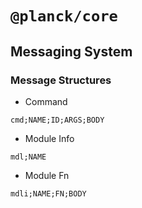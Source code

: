 # `@planck/core`

## Messaging System

### Message Structures

- Command

`cmd;NAME;ID;ARGS;BODY`

- Module Info

`mdl;NAME`

- Module Fn

`mdli;NAME;FN;BODY`
